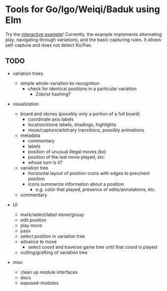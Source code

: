 # Tools for Go/Igo/Weiqi/Baduk using Elm

Try the [interactive example](http://www.gregrosenblatt.com/elm-goban/)!  Currently, the example implements alternating play, navigating through variations, and the basic capturing rules.  It allows self-capture and does not detect Ko/Pae.

## TODO

- variation trees
    - simple whole-variation ko recognition
        - check for identical positions in a particular variation
            - Zobrist hashing?

- visualization
    - board and stones (possibly only a portion of a full board)
        - coordinate axis labels
        - location/stone labels, shadings, highlights
        - move/capture/arbitrary transitions, possibly animations
    - metadata
        - commentary
        - labels
        - position of unusual illegal moves (ko)
        - position of the last move played, etc.
        - whose turn is it?
    - variation tree
        - horizontal layout of position icons with edges to prev/next position
        - icons summarize information about a position
           - e.g. color that played, presence of edits/annotations, etc.
    - commentary

- UI
    - mark/select/label stone/group
    - edit position
    - play move
    - pass
    - select position in variation tree
    - advance to move
        - select coord and traverse game tree until that coord is played
    - cutting/grafting of variation tree

- misc
    - clean up module interfaces
    - docs
    - exposed-modules
